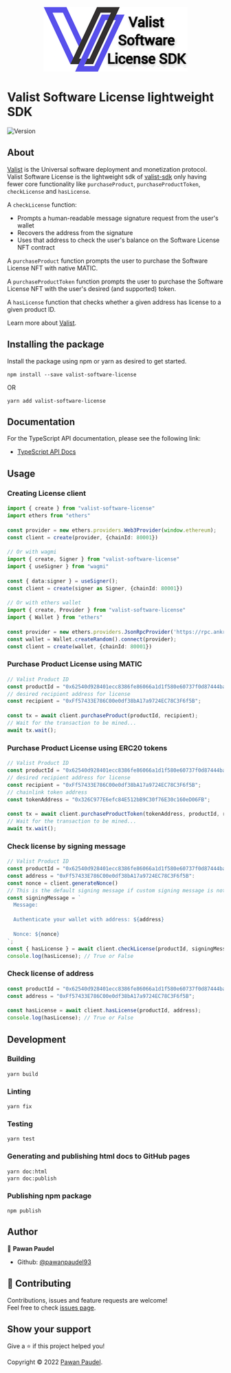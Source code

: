 <div align="center">
  <img src="https://raw.githubusercontent.com/pawanpaudel93/valist-software-license/main/logo.png" alt="Valist Software License SDK" />
</div>

# Valist Software License lightweight SDK

<p>
  <img alt="Version" src="https://img.shields.io/badge/version-0.0.6-blue.svg?cacheSeconds=2592000" />
</p>

## About

[Valist](https://valist.io/) is the Universal software deployment and monetization protocol. Valist Software License is the lightweight sdk of [valist-sdk](https://github.com/valist-io/valist-js/tree/main/packages/valist-sdk) only having fewer core functionality like `purchaseProduct`, `purchaseProductToken`, `checkLicense` and `hasLicense`.

A `checkLicense` function:

- Prompts a human-readable message signature request from the user's wallet
- Recovers the address from the signature
- Uses that address to check the user's balance on the Software License NFT contract

A `purchaseProduct` function prompts the user to purchase the Software License NFT with native MATIC.

A `purchaseProductToken` function prompts the user to purchase the Software License NFT with the user's desired (and supported) token.

A `hasLicense` function that checks whether a given address has license to a given product ID.

Learn more about [Valist](https://valist.io/).

## Installing the package

Install the package using npm or yarn as desired to get started.

```shell
npm install --save valist-software-license
```

OR

```shell
yarn add valist-software-license
```

## Documentation

For the TypeScript API documentation, please see the following link:

- [TypeScript API Docs](https://pawanpaudel93.github.io/valist-software-license/)

## Usage

### Creating License client

```typescript
import { create } from "valist-software-license"
import ethers from "ethers"

const provider = new ethers.providers.Web3Provider(window.ethereum);
const client = create(provider, {chainId: 80001})

// Or with wagmi
import { create, Signer } from "valist-software-license"
import { useSigner } from "wagmi"

const { data:signer } = useSigner();
const client = create(signer as Signer, {chainId: 80001})

// Or with ethers wallet
import { create, Provider } from "valist-software-license"
import { Wallet } from "ethers"

const provider = new ethers.providers.JsonRpcProvider('https://rpc.ankr.com/polygon_mumbai');
const wallet = Wallet.createRandom().connect(provider);
const client = create(wallet, {chainId: 80001})
```

### Purchase Product License using MATIC

```typescript
// Valist Product ID
const productId = "0x62540d928401ecc8386fe86066a1d1f580e60737f0d87444ba7558786dc2e905";
// desired recipient address for license
const recipient = "0xFf57433E786C00e0df38bA17a9724EC78C3F6f5B";

const tx = await client.purchaseProduct(productId, recipient);
// Wait for the transaction to be mined...
await tx.wait();
```

### Purchase Product License using ERC20 tokens

```typescript
// Valist Product ID
const productId = "0x62540d928401ecc8386fe86066a1d1f580e60737f0d87444ba7558786dc2e905";
// desired recipient address for license
const recipient = "0xFf57433E786C00e0df38bA17a9724EC78C3F6f5B";
// chainlink token address
const tokenAddress = "0x326C977E6efc84E512bB9C30f76E30c160eD06FB";

const tx = await client.purchaseProductToken(tokenAddress, productId, recipient);
// Wait for the transaction to be mined...
await tx.wait();
```

### Check license by signing message

```typescript
// Valist Product ID
const productId = "0x62540d928401ecc8386fe86066a1d1f580e60737f0d87444ba7558786dc2e905";
const address = "0xFf57433E786C00e0df38bA17a9724EC78C3F6f5B":
const nonce = client.generateNonce()
// This is the default signing message if custom signing message is not provided
const signingMessage = `
  Message:
  
  Authenticate your wallet with address: ${address}

  Nonce: ${nonce}
`;
const { hasLicense } = await client.checkLicense(productId, signingMessage);
console.log(hasLicense); // True or False
```

### Check license of address

```typescript
const productId = "0x62540d928401ecc8386fe86066a1d1f580e60737f0d87444ba7558786dc2e905";
const address = "0xFf57433E786C00e0df38bA17a9724EC78C3F6f5B";

const hasLicense = await client.hasLicense(productId, address);
console.log(hasLicense); // True or False
```

## Development

### Building

```shell
yarn build
```

### Linting

```shell
yarn fix
```

### Testing

```shell
yarn test
```

### Generating and publishing html docs to GitHub pages

```shell
yarn doc:html
yarn doc:publish
```

### Publishing npm package

```shell
npm publish
```

## Author

👤 **Pawan Paudel**

- Github: [@pawanpaudel93](https://github.com/pawanpaudel93)

## 🤝 Contributing

Contributions, issues and feature requests are welcome!<br />Feel free to check [issues page](https://github.com/pawanpaudel93/valist-software-license/issues).

## Show your support

Give a ⭐️ if this project helped you!

Copyright © 2022 [Pawan Paudel](https://github.com/pawanpaudel93).<br />
